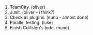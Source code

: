 1. TeamCity. (oliver)
2. Junit. (oliver - i think?) 
3. Check all plugins. (nuno - almost done)
4. Parallel testing. (luke)
5. Finish Collision's todo. (nuno)
